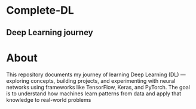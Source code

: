 # Complete-DL
## Deep Learning journey

# About
This repository documents my journey of learning Deep Learning (DL) — exploring concepts, building projects, and experimenting with neural networks using frameworks like TensorFlow, Keras, and PyTorch.
The goal is to understand how machines learn patterns from data and apply that knowledge to real-world problems
